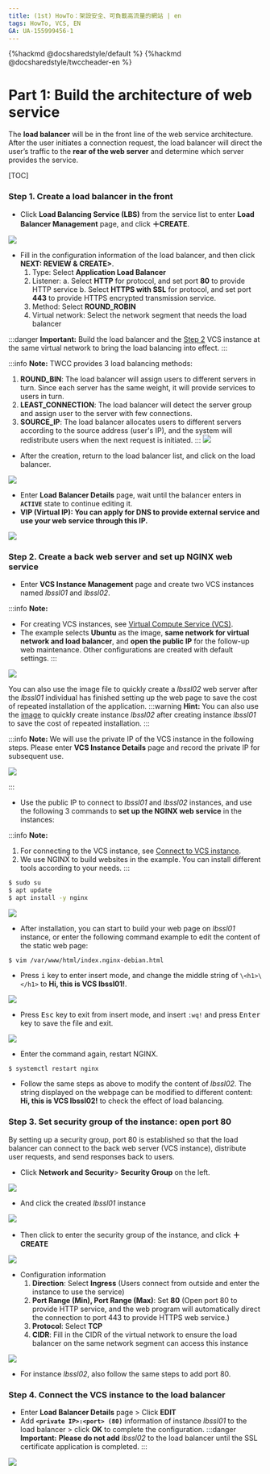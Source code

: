```yaml
---
title: (1st) HowTo：架設安全、可負載高流量的網站 | en
tags: HowTo, VCS, EN
GA: UA-155999456-1
---
```


{%hackmd @docsharedstyle/default %}
{%hackmd @docsharedstyle/twccheader-en %}

# Part 1: Build the architecture of web service

The **load balancer** will be in the front line of the web service architecture. After the user initiates a connection request, the load balancer will direct the user’s traffic to the **rear of the web server** and determine which server provides the service.


[TOC]

### Step 1. Create a load balancer in the front

- Click **Load Balancing Service (LBS)** from the service list to enter **Load Balancer Management** page, and click **＋CREATE**.
    
![](https://cos.twcc.ai/SYS-MANUAL/uploads/upload_aa08fa7fa21b739a1f53a660e0cd4d41.png)



- Fill in the configuration information of the load balancer, and then click **NEXT: REVIEW & CREATE>**. 
    1. Type: Select **Application Load Balancer**
    2. Listener: 
        a. Select **HTTP** for protocol, and set port **80** to provide HTTP service
        b. Select **HTTPS with SSL** for protocol, and set port **443** to provide HTTPS encrypted transmission service.
    3. Method: Select **ROUND_ROBIN**
    4. Virtual network: Select the network segment that needs the load balancer
 
 :::danger
<i class="fa fa-exclamation-triangle fa-20" aria-hidden="true"></i> **Important:** 
Build the load balancer and the [Step 2](#Step-2-建立後方網頁伺服器，架設-NGINX-網頁服務) VCS instance at the same virtual network to bring the load balancing into effect.
:::

:::info
<i class="fa fa-paperclip fa-20" aria-hidden="true"></i> **Note:**
TWCC provides 3 load balancing methods:
1. **ROUND_BIN**: The load balancer will assign users to different servers in turn. Since each server has the same weight, it will provide services to users in turn.
2. **LEAST_CONNECTION**: The load balancer will detect the server group and assign user to the server with few connections.
3. **SOURCE_IP**: The load balancer allocates users to different servers according to the source address (user's IP), and the system will redistribute users when the next request is initiated.
:::
![](https://cos.twcc.ai/SYS-MANUAL/uploads/upload_5a4e108f9b237d54a468fb760e79cd32.png)


- After the creation, return to the load balancer list, and click on the load balancer.


![](https://cos.twcc.ai/SYS-MANUAL/uploads/upload_d9c1cd43f6433ebc1ff809536e5a4490.png)



- Enter **Load Balancer Details** page, wait until the balancer enters in **`ACTIVE`** state to continue editing it.
- **VIP (Virtual IP): You can apply for DNS to provide external service and use your web service through this IP.**

![](https://cos.twcc.ai/SYS-MANUAL/uploads/upload_523f120f39acb01b458332b75acb3a44.png)


### Step 2. Create a back web server and set up NGINX web service

- Enter **VCS Instance Management** page and create two VCS instances named *lbssl01* and *lbssl02*.

:::info
<i class="fa fa-paperclip fa-20" aria-hidden="true"></i> **Note:**  
- For creating VCS instances, see [<ins>Virtual Compute Service (VCS)</ins>](https://man.twcc.ai/@twccdocs/doc-vcs-main-en/https%3A%2F%2Fman.twcc.ai%2F%40twccdocs%2Fguide-vcs-create-en).
- The example selects **Ubuntu** as the image, **same network for virtual network and load balancer**, and **open the public IP** for the follow-up web maintenance. Other configurations are created with default settings.
:::


![](https://cos.twcc.ai/SYS-MANUAL/uploads/upload_46111d9799687233769d7259227d0689.png)

You can also use the image file to quickly create a *lbssl02* web server after the *lbssl01* individual has finished setting up the web page to save the cost of repeated installation of the application.
:::warning
<i class="fa fa-lightbulb-o fa-20" aria-hidden="true"></i> **Hint:** You can also use the [<ins>image</ins>](https://man.twcc.ai/@twccdocs/doc-vcs-main-en/https%3A%2F%2Fman.twcc.ai%2F%40twccdocs%2Fvcs-vds-instance-image-en) to quickly create instance *lbssl02* after creating instance *lbssl01* to save the cost of repeated installation.
:::

:::info
<i class="fa fa-paperclip fa-20" aria-hidden="true"></i> **Note:** We will use the private IP of the VCS instance in the following steps. Please enter **VCS Instance Details** page and record the private IP for subsequent use.

![](https://cos.twcc.ai/SYS-MANUAL/uploads/upload_d8ce96828230cc17a5642c9a56f32e26.png)


:::

- Use the public IP to connect to *lbssl01* and *lbssl02* instances, and use the following 3 commands to **set up the NGINX web service** in the instances:

:::info
<i class="fa fa-paperclip fa-20" aria-hidden="true"></i> **Note:** 
1. For connecting to the VCS instance, see [<ins> Connect to VCS instance</ins>](https://man.twcc.ai/@twccdocs/doc-vcs-main-en/https%3A%2F%2Fman.twcc.ai%2F%40twccdocs%2Fvcs-guide-connect-to-linux-from-windows-en).
2. We use NGINX to build websites in the example. You can install different tools according to your needs.
:::

```bash
$ sudo su
$ apt update
$ apt install -y nginx
```
![](https://cos.twcc.ai/SYS-MANUAL/uploads/upload_356eef8571553c734c82ba43d4d33c46.png)
- After installation, you can start to build your web page on *lbssl01* instance, or enter the following  command example to edit the content of the static web page:
    
```bash
$ vim /var/www/html/index.nginx-debian.html
```
- Press <kbd>i</kbd> key to enter insert mode, and change the middle string of `\<h1>\</h1>` to **Hi, this is VCS lbssl01!**.

![](https://cos.twcc.ai/SYS-MANUAL/uploads/upload_a35c3a18c88ac9d6d8e77915f5060085.png)
- Press <kbd>Esc</kbd> key to exit from insert mode, and insert `:wq!` and press <kbd>Enter</kbd> key to save the file and exit.

![](https://cos.twcc.ai/SYS-MANUAL/uploads/upload_11d0e73d06fd1c04a98c0ce201aff26f.png)
- Enter the command again, restart NGINX.

```
$ systemctl restart nginx
```
- Follow the same steps as above to modify the content of *lbssl02*. The string displayed on the webpage can be modified to different content: **Hi, this is VCS lbssl02!** to check the effect of load balancing.


### Step 3. Set security group of the instance: open port 80

By setting up a security group, port 80 is established so that the load balancer can connect to the back web server (VCS instance), distribute user requests, and send responses back to users.


- Click **Network and Security**> **Security Group** on the left.

![](https://cos.twcc.ai/SYS-MANUAL/uploads/upload_b5c7222cabae5bae5303b345cb220d0c.png)


- And click the created *lbssl01* instance

![](https://cos.twcc.ai/SYS-MANUAL/uploads/upload_ecf21175fd6782bbdbe50d1eb076e1d3.png)


- Then click to enter the security group of the instance, and click **＋CREATE**

![](https://cos.twcc.ai/SYS-MANUAL/uploads/upload_3d60852a5d25579b91f9146dafa19f09.png)

 
- Configuration information
    1. **Direction**: Select **Ingress** (Users connect from outside and enter the instance to use the service)
    2. **Port Range (Min), Port Range (Max)**: Set **80** (Open port 80 to provide HTTP service, and the web program will automatically direct the connection to port 443 to provide HTTPS web service.)
    3. **Protocol**: Select **TCP**
    4. **CIDR**: Fill in the CIDR of the virtual network to ensure the load balancer on the same network segment can access this instance<br>

![](https://cos.twcc.ai/SYS-MANUAL/uploads/upload_0554358279d2ac3ee3a81b8bb834d0d0.png)

 
- For instance *lbssl02*, also follow the same steps to add port 80.
    
### Step 4. Connect the VCS instance to the load balancer

- Enter **Load Balancer Details** page > Click **EDIT**
- Add **`<private IP>:<port> (80)`** information of instance *lbssl01* to the load balancer > click **OK** to complete the configuration.
:::danger
<i class="fa fa-exclamation-triangle fa-20" aria-hidden="true"></i> **Important:**  **Please do not add** *lbssl02* to the load balancer until the SSL certificate application is completed.
:::

![](https://cos.twcc.ai/SYS-MANUAL/uploads/upload_31787949aa69a374e21bb905e33f0324.png)
